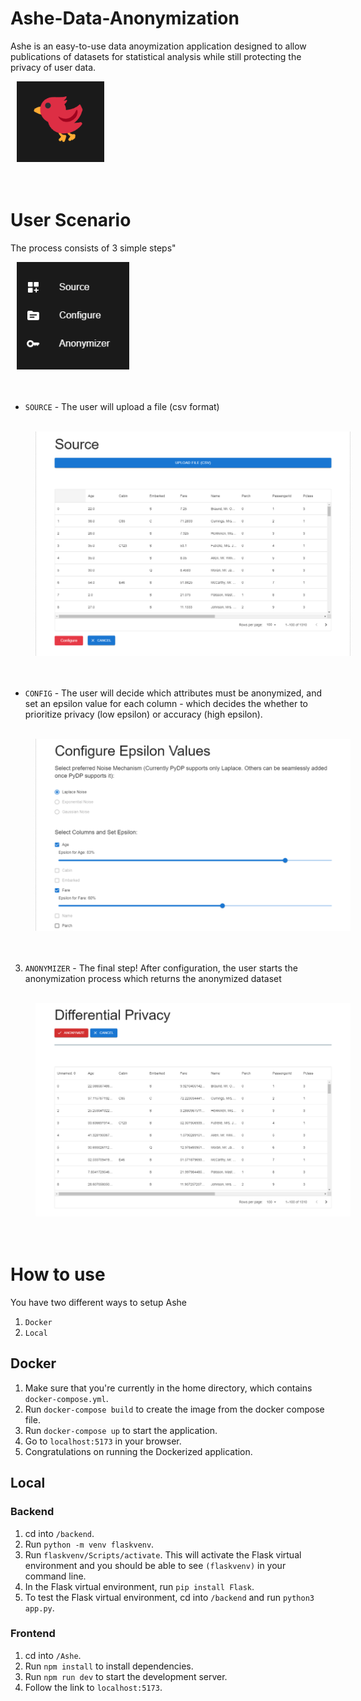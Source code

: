 # Ashe-Data-Anonymization


Ashe is an easy-to-use data anoymization application designed to allow publications of datasets for statistical analysis while still protecting the privacy of user data.  

<img src="./images/ashe-logo.png" alt="source" width="140px" style="margin-left: 10px;">
<br />
<br />
<br />

# User Scenario
The process consists of 3 simple steps"  

<img src="./images/ashe-steps.png" alt="source" width="180px" style="margin-left: 10px;">
<br />
<br />
<br />


* `SOURCE` - The user will upload a file (csv format)  

<br />
<img src="./images/ashe-source.png" alt="source" width="700px" style="margin-left: 40px;">
<br />
<br />
<br />

* `CONFIG` - The user will decide which attributes must be anonymized, and set an epsilon value for each column - which decides the whether to prioritize privacy (low epsilon) or accuracy (high epsilon).

<br />
<img src="./images/ashe-config.png" alt="config" width="600px" style="margin-left: 40px;">
<br />
<br />
<br />

3. `ANONYMIZER` - The final step! After configuration, the user starts the anonymization process which returns the anonymized dataset

<br />
<img src="./images/ashe-anonymizer.png" alt="anonymizer" width="700px" style="margin-left: 40px;">
<br />
<br />
<br />


# How to use
You have two different ways to setup Ashe
1. `Docker`
2. `Local`

## Docker
1. Make sure that you're currently in the home directory, which contains `docker-compose.yml`.
2. Run `docker-compose build` to create the image from the docker compose file.
3. Run `docker-compose up` to start the application.
4. Go to `localhost:5173` in your browser.
5. Congratulations on running the Dockerized application.

## Local

### Backend
1. cd into `/backend`.
2. Run `python -m venv flaskvenv`.
3. Run `flaskvenv/Scripts/activate`. This will activate the Flask virtual environment and you should be able to see `(flaskvenv)` in your command line. 
4. In the Flask virtual environment, run `pip install Flask`.
5. To test the Flask virtual environment, cd into `/backend` and run `python3 app.py`.

### Frontend
1. cd into `/Ashe`.
2. Run `npm install` to install dependencies.
3. Run `npm run dev` to start the development server.
4. Follow the link to `localhost:5173`.